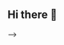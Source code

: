 ## Hi there 👋

<!--
**ChinechNduka/ChinechNduka** is a ✨ _special_ ✨ repository because its `README.md` (this file) appears on your GitHub profile.

# 💫 About Me:
- 🔭 I am currently building a digital transformation company<br>- 👯 I am looking to work with businesses, start-ups and brands ready to leverage technology to transform their processes and 10X their growth<br> - 🤔I am looking for for help with building an all-in-one platform for SME inventory and sales management<br>- 🌱 I am currently learning how to build a SaaS company <br>- 💬 Ask me about anything Marketing Technology<br>- 📫 Reach me on nech@nuxalle.com<br>- ⚡I watch movies like I am reading a book<br>


## 🌐 Socials:
[![Facebook](https://img.shields.io/badge/Facebook-%231877F2.svg?logo=Facebook&logoColor=white)](https://facebook.com/chinecheremnduka.0) [![Instagram](https://img.shields.io/badge/Instagram-%23E4405F.svg?logo=Instagram&logoColor=white)](https://instagram.com/chinechnduka) [![LinkedIn](https://img.shields.io/badge/LinkedIn-%230077B5.svg?logo=linkedin&logoColor=white)](https://linkedin.com/in/chinecherem-nduka) [![X](https://img.shields.io/badge/X-black.svg?logo=X&logoColor=white)](https://x.com/ChinechNduka) 

# 💻 Tech Stack:
![JavaScript](https://img.shields.io/badge/javascript-%23323330.svg?style=for-the-badge&logo=javascript&logoColor=%23F7DF1E) ![MySQL](https://img.shields.io/badge/mysql-4479A1.svg?style=for-the-badge&logo=mysql&logoColor=white)
# 📊 GitHub Stats:
![](https://github-readme-stats.vercel.app/api?username=chinechnduka&theme=dark&hide_border=false&include_all_commits=false&count_private=false)<br/>
![](https://github-readme-streak-stats.herokuapp.com/?user=chinechnduka&theme=dark&hide_border=false)<br/>
![](https://github-readme-stats.vercel.app/api/top-langs/?username=chinechnduka&theme=dark&hide_border=false&include_all_commits=false&count_private=false&layout=compact)

## 🏆 GitHub Trophies
![](https://github-profile-trophy.vercel.app/?username=chinechnduka&theme=radical&no-frame=false&no-bg=true&margin-w=4)

### ✍️ Random Dev Quote
![](https://quotes-github-readme.vercel.app/api?type=horizontal&theme=radical)

---
[![](https://visitcount.itsvg.in/api?id=chinechnduka&icon=0&color=0)](https://visitcount.itsvg.in)

<!-- Proudly created with GPRM ( https://gprm.itsvg.in ) -->
-->

